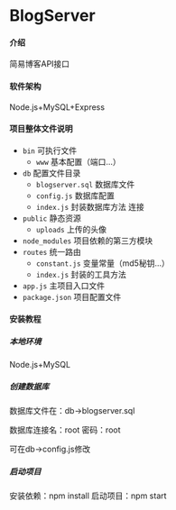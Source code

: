 # BlogServer

#### 介绍
简易博客API接口

#### 软件架构
Node.js+MySQL+Express

#### 项目整体文件说明
- `bin` 可执行文件
  - `www` 基本配置（端口...）
- `db` 配置文件目录
  - `blogserver.sql` 数据库文件
  - `config.js` 数据库配置
  - `index.js` 封装数据库方法 连接
- `public` 静态资源
  - `uploads` 上传的头像
- `node_modules` 项目依赖的第三方模块
- `routes` 统一路由
  - `constant.js` 变量常量（md5秘钥...）
  - `index.js` 封装的工具方法
- `app.js` 主项目入口文件
- `package.json` 项目配置文件

#### 安装教程
#####  本地环境
Node.js+MySQL
#####  创建数据库
数据库文件在：db->blogserver.sql

数据库连接名：root 密码：root

可在db->config.js修改

#####  启动项目
安装依赖：npm install
启动项目：npm start
